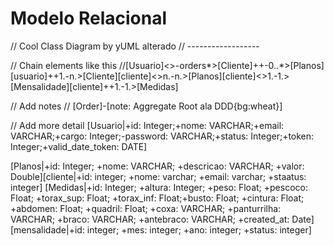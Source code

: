 # Modelo Relacional

// Cool Class Diagram by yUML alterado
// ------------------

// Chain elements like this
//[Usuario]<>-orders*>[Cliente]++-0..*>[Planos][usuario]++1.-n.>[Cliente][cliente]<>n.-n.>[Planos][cliente]<>1.-1.>[Mensalidade][cliente]++1.-1.>[Medidas]

// Add notes
// [Order]-[note: Aggregate Root ala DDD{bg:wheat}]

// Add more detail
[Usuario|+id: Integer;+nome: VARCHAR;+email: VARCHAR;+cargo: Integer;-password: VARCHAR;+status: Integer;+token: Integer;+valid_date_token: DATE]

[Planos|+id: Integer; +nome: VARCHAR; +descricao: VARCHAR; +valor: Double][cliente|+id: integer; +nome: varchar; +email: varchar; +staatus: integer]
[Medidas|+id: Integer; +altura: Integer; +peso: Float; +pescoco: Float; +torax_sup: Float; +torax_inf: Float;+busto: Float; +cintura: Float; +abdomen: Float; +quadril: Float; +coxa: VARCHAR; +panturrilha: VARCHAR; +braco: VARCHAR; +antebraco: VARCHAR; +created_at: Date][mensalidade|+id: integer; +mes: integer; +ano: integer; +status: integer]
